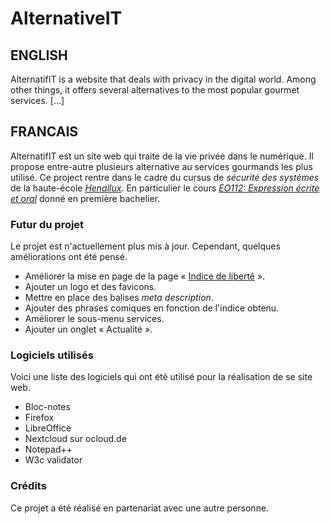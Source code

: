 # AlternativeIT

## ENGLISH
AlternatifIT is a website that deals with privacy in the digital world. Among other things, it offers several alternatives to the most popular gourmet services. \[...\]

## FRANCAIS
AlternatifIT est un site web qui traite de la vie privée dans le numérique. Il propose entre-autre plusieurs alternative au services gourmands les plus utilisé.
Ce project rentre dans le cadre du cursus de *sécurité des systèmes* de la haute-école [*Henallux*](https://www.henallux.be/). En particulier le cours [*EO112: Expression écrite et oral*](https://services.henallux.be/paysage/public/cursus/infoaa/idAa/97047/idUe/97062/idCursus/68) donné en première bachelier.

 ### Futur du projet
 Le projet est n'actuellement plus mis à jour. Cependant, quelques améliorations ont été pensé.
 - Améliorer la mise en page de la page « [Indice de liberté](calcul_indice.html) ».
 - Ajouter un logo et des favicons.
 - Mettre en place des balises *meta description*.
 - Ajouter des phrases comiques en fonction de l'indice obtenu.
 - Améliorer le sous-menu services.
 - Ajouter un onglet « Actualité ».
 
 ### Logiciels utilisés
Voici une liste des logiciels qui ont été utilisé pour la réalisation de se site web.
 - Bloc-notes
 - Firefox
 - LibreOffice
 - Nextcloud sur ocloud.de
 - Notepad++
 - W3c validator
 
### Crédits
Ce projet a été réalisé en partenariat avec une autre personne.
